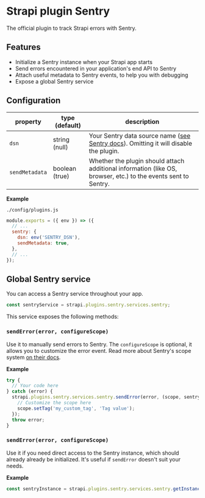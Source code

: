 # Strapi plugin Sentry

The official plugin to track Strapi errors with Sentry.

## Features

- Initialize a Sentry instance when your Strapi app starts
- Send errors encountered in your application's end API to Sentry
- Attach useful metadata to Sentry events, to help you with debugging
- Expose a global Sentry service

## Configuration

| property       | type (default) | description                                                                                                                                         |
| -------------- | -------------- | --------------------------------------------------------------------------------------------------------------------------------------------------- |
| `dsn`          | string (null)  | Your Sentry data source name ([see Sentry docs](https://docs.sentry.io/product/sentry-basics/dsn-explainer/)). Omitting it will disable the plugin. |
| `sendMetadata` | boolean (true) | Whether the plugin should attach additional information (like OS, browser, etc.) to the events sent to Sentry.                                      |

**Example**

`./config/plugins.js`

```js
module.exports = ({ env }) => ({
  // ...
  sentry: {
    dsn: env('SENTRY_DSN'),
    sendMetadata: true,
  },
  // ...
});
```

## Global Sentry service

You can access a Sentry service throughout your app.

```js
const sentryService = strapi.plugins.sentry.services.sentry;
```

This service exposes the following methods:

### `sendError(error, configureScope)`

Use it to manually send errors to Sentry. The `configureScope` is optional, it allows you to customize the error event. Read more about Sentry's scope system [on their docs](https://docs.sentry.io/platforms/node/enriching-events/scopes/#configuring-the-scope).

**Example**

```js
try {
  // Your code here
} catch (error) {
  strapi.plugins.sentry.services.sentry.sendError(error, (scope, sentryInstance) => {
    // Customize the scope here
    scope.setTag('my_custom_tag', 'Tag value');
  });
  throw error;
}
```

### `sendError(error, configureScope)`

Use it if you need direct access to the Sentry instance, which should already already be initialized. It's useful if `sendError` doesn't suit your needs.

**Example**

```js
const sentryInstance = strapi.plugins.sentry.services.sentry.getInstance();
```
